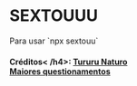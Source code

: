 

<h1>SEXTOUUU </h1>
Para usar `npx sextouu`


<h4>Créditos< /h4>:
<a href="https://github.com/robertotcestari/boa-tarde-turma-21/tree/master"> Tururu Naturo </a>
<br>
<a href="https://github.com/robertotcestari/boa-tarde-turma-21/tree/master"> Maiores questionamentos </a>